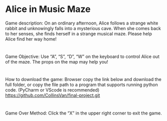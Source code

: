 # Alice in Music Maze

Game description:
On an ordinary afternoon, Alice follows a strange white rabbit and unknowingly falls into a mysterious cave. When she comes back to her senses, she finds herself in a strange musical maze. Please help Alice find her way home!
#

Game Objective:
Use “A”, “S”, “D”, “W” on the keyboard to control Alice out of the maze. The props on the map may help you!
#

How to download the game:
Browser copy the link below and download the full folder, or copy the file path to a program that supports running python code.
(PyCharm or VScode is recommended)
https://github.com/CollinsVan/final-project.git
#

Game Over Method:
Click the “X” in the upper right corner to exit the game.
